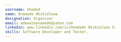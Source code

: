 ```yaml
---
username: khoded
name: Onamade Okikioluwa
designation: Organizer
email: adewaleonamade@yahoo.com
linkedin: www.linkedin.com/in/Onamade Okikioluwa O.
skills: Software Developer and Tester.
---
```

